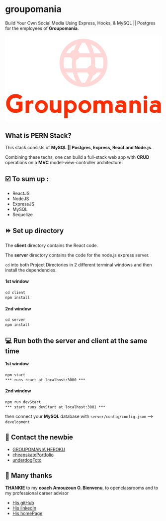 # groupomania

Build Your Own Social Media Using Express, Hooks, & MySQL || Postgres for the employees of **Groupomania**.

![logo](./Openclassrooms/images/icon-left-font.png "logo, GROUPOMANIA")

## What is PERN Stack?

This stack consists of **MySQL || Postgres, Express, React and Node.js**.

Combining these techs, one can build a full-stack web app with **CRUD** operations on a **MVC** model-view-controller architecture.

## ☑️ To sum up :

- ReactJS
- NodeJS
- ExpressJS
- MySQL
- Sequelize

## **⏩** Set up directory

The **client** directory contains the React code.

The **server** directory contains the code for the node.js express server.

`cd` into both Project Directories in 2 different terminal windows and then install the dependencies.

#### 1st window

    cd client
    npm install

#### 2nd window

    cd server
    npm install

## 💻 Run both the server and client at the same time

#### 1st window

    npm start
    *** runs react at localhost:3000 ***

#### 2nd window

    npm run devStart
    *** start runs devStart at localhost:3001 ***

then connect your **MySQL** database with `server/config/config.json` --> `development`

## 📧 Contact the newbie

- [GROUPOMANIA HEROKU](https://git.heroku.com/groupomania-git504.git "GROUPOMANIA, website")
- [cheapskatePortfolio](https://git504.github.io/cheapskatePortfolio/ "card, FRONTEND REACT")
- [underdogFoto](https://git504.github.io/underdogF/ "card, FOTO")

## 🙏 Many thanks

**THANKIE** to my **coach** **Amouzoun O. Bienvenu**, to openclassrooms and to my professional career advisor

- [His gitHub](https://github.com/benytto888Z "Amouzoun O. Bienvenu, OPENCLASSROOMS")
- [His linkedIn](https://www.linkedin.com/in/omonleye-amouzoun-416015130/ "Amouzoun O. Bienvenu, LINKEDIN")
- [His homePage](https://creamind.fr/ "Amouzoun O. Bienvenu, WEBSITE")
